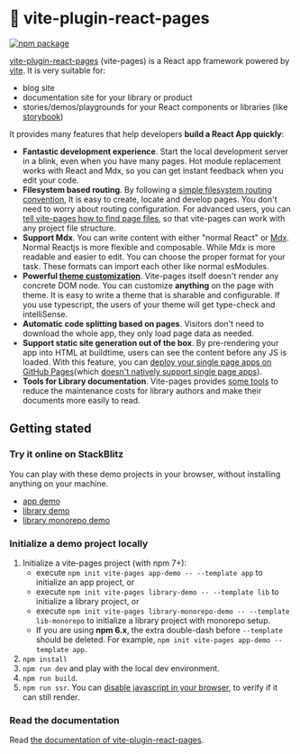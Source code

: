 # 📘 vite-plugin-react-pages

<p>
  <a href="https://www.npmjs.com/package/vite-plugin-react-pages" target="_blank" rel="noopener"><img src="https://img.shields.io/npm/v/vite-plugin-react-pages.svg" alt="npm package" /></a>
</p>

[vite-plugin-react-pages](https://vitejs.github.io/vite-plugin-react-pages) (vite-pages) is a React app framework powered by [vite](https://github.com/vitejs/vite). It is very suitable for:

- blog site
- documentation site for your library or product
- stories/demos/playgrounds for your React components or libraries (like [storybook](https://storybook.js.org/))

It provides many features that help developers **build a React App quickly**:

- **Fantastic development experience**. Start the local development server in a blink, even when you have many pages. Hot module replacement works with React and Mdx, so you can get instant feedback when you edit your code.
- **Filesystem based routing**. By following a [simple filesystem routing convention](https://vitejs.github.io/vite-plugin-react-pages/fs-routing), It is easy to create, locate and develop pages. You don't need to worry about routing configuration. For advanced users, you can [tell vite-pages how to find page files](https://vitejs.github.io/vite-plugin-react-pages/advanced-fs-routing), so that vite-pages can work with any project file structure.
- **Support Mdx**. You can write content with either "normal React" or [Mdx](https://mdxjs.com/). Normal Reactjs is more flexible and composable. While Mdx is more readable and easier to edit. You can choose the proper format for your task. These formats can import each other like normal esModules.
- **Powerful [theme customization](https://vitejs.github.io/vite-plugin-react-pages/theme-customization)**. Vite-pages itself doesn't render any concrete DOM node. You can customize **anything** on the page with theme. It is easy to write a theme that is sharable and configurable. If you use typescript, the users of your theme will get type-check and intelliSense.
- **Automatic code splitting based on pages**. Visitors don't need to download the whole app, they only load page data as needed.
- **Support static site generation out of the box**. By pre-rendering your app into HTML at buildtime, users can see the content before any JS is loaded. With this feature, you can [deploy your single page apps on GitHub Pages](https://github.com/vitejs/vite-plugin-react-pages/tree/main/doc-site)(which [doesn't natively support single page apps](https://www.google.com/search?q=github+pages+single+page+apps&oq=github+pages+single+page+apps)).
- **Tools for Library documentation**. Vite-pages provides [some tools](https://vitejs.github.io/vite-plugin-react-pages/library-documentation-tools) to reduce the maintenance costs for library authors and make their documents more easily to read.

## Getting stated

### Try it online on StackBlitz

You can play with these demo projects in your browser, without installing anything on your machine.

- [app demo](https://stackblitz.com/fork/github/vitejs/vite-plugin-react-pages/tree/main/packages/create-project/template-app?file=README.md&terminal=dev)
- [library demo](https://stackblitz.com/fork/github/vitejs/vite-plugin-react-pages/tree/main/packages/create-project/template-lib?file=README.md&terminal=dev)
- [library monorepo demo](https://stackblitz.com/fork/github/vitejs/vite-plugin-react-pages/tree/main/packages/create-project/template-lib-monorepo?file=README.md&terminal=dev)

### Initialize a demo project locally

1. Initialize a vite-pages project (with npm 7+):
   - execute `npm init vite-pages app-demo -- --template app` to initialize an app project, or
   - execute `npm init vite-pages library-demo -- --template lib` to initialize a library project, or
   - execute `npm init vite-pages library-monorepo-demo -- --template lib-monorepo` to initialize a library project with monorepo setup.
   - If you are using **npm 6.x**, the extra double-dash before `--template` should be deleted. For example, `npm init vite-pages app-demo --template app`.
2. `npm install`
3. `npm run dev` and play with the local dev environment.
4. `npm run build`.
5. `npm run ssr`. You can [disable javascript in your browser](https://developer.chrome.com/docs/devtools/javascript/disable/), to verify if it can still render.

### Read the documentation

Read [the documentation of vite-plugin-react-pages](https://vitejs.github.io/vite-plugin-react-pages/).
